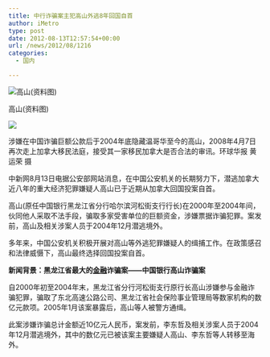 ```yaml
---
title: 中行诈骗案主犯高山外逃8年回国自首
author: iMetro
type: post
date: 2012-08-13T12:57:54+00:00
url: /news/2012/08/1216
categories:
  - 国内

---
```

![高山(资料图)][1]

高山(资料图)

![][2] 

涉嫌在中国诈骗巨额公款后于2004年底隐藏温哥华至今的高山，2008年4月7日再次走上加拿大移民法庭，接受其一家移民加拿大是否合法的审讯。环球华报 黄运荣 摄

中新网8月13日电据公安部网站消息，在中国公安机关的长期努力下，潜逃加拿大近八年的重大经济犯罪嫌疑人高山已于近期从加拿大回国投案自首。

高山(原任中国银行黑龙江省分行哈尔滨河松街支行行长)在2000年至2004年间，伙同他人采取不法手段，骗取多家受害单位的巨额资金，涉嫌票据诈骗犯罪。案发前，高山及相关涉案人员于2004年12月潜逃境外。

多年来，中国公安机关积极开展对高山等外逃犯罪嫌疑人的缉捕工作。在政策感召和法律威慑下，高山最终选择回国投案自首。

**新闻背景：黑龙江省最大的[金融][3]诈骗案——中国银行高山诈骗案**

自2000年初至2004年末，黑龙江省分行河松街支行原行长高山涉嫌参与金融诈骗犯罪，骗取了东北高速公路公司、黑龙江省社会保险事业管理局等数家机构的数亿元款项。2005年1月该案暴露后，高山等人被警方通缉。

此案涉嫌诈骗总计金额近10亿元人民币，案发前，李东哲及相关涉案人员于2004年12月潜逃境外，其中的数亿元已被该案主要嫌疑人高山、李东哲等人转移至海外。

 [1]: http://y0.ifengimg.com/news_spider/dci_2012/08/a6b5a72a22b3dba831bed4075a0300b6.jpg
 [2]: http://y1.ifengimg.com/59f80fa320e59d43/2012/0813/rdn_5028c27f7bbd3.jpg
 [3]: http://auto.ifeng.com/news/finance/